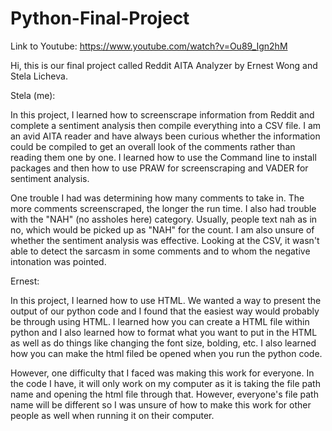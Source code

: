 # Python-Final-Project

Link to Youtube: https://www.youtube.com/watch?v=Ou89_Ign2hM

Hi, this is our final project called Reddit AITA Analyzer by Ernest Wong and Stela Licheva.

Stela (me):

In this project, I learned how to screenscrape information from Reddit and complete a sentiment analysis then compile everything into a CSV file.
I am an avid AITA reader and have always been curious whether the information could be compiled to get an overall look of the comments rather
than reading them one by one. I learned how to use the Command line to install packages and then how to use PRAW for screenscraping and VADER for
sentiment analysis.

One trouble I had was determining how many comments to take in. The more comments screenscraped, the longer the run time. I also had trouble with the "NAH"
(no assholes here) category. Usually, people text nah as in no, which would be picked up as "NAH" for the count. I am also unsure of whether the
sentiment analysis was effective. Looking at the CSV, it wasn't able to detect the sarcasm in some comments and to whom the negative intonation was 
pointed.

Ernest:

In this project, I learned how to use HTML. We wanted a way to present the output of our python code and I found that the easiest way would 
probably be through using HTML. I learned how you can create a HTML file within python and I also learned how to format what you want to put
in the HTML as well as do things like changing the font size, bolding, etc. I also learned how you can make the html filed be opened when 
you run the python code.

However, one difficulty that I faced was making this work for everyone. In the code I have, it will only work on my computer as it is taking the
file path name and opening the html file through that. However, everyone's file path name will be different so I was unsure of how to make this
work for other people as well when running it on their computer.
